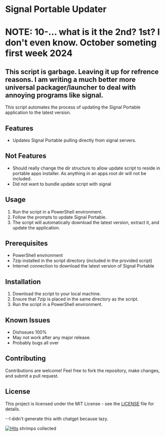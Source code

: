 # Signal Portable Updater

# NOTE: 10-... what is it the 2nd? 1st? I don't even know. October someting first week 2024
## This script is garbage. Leaving it up for refrence reasons. I am writing a much better more universal packager/launcher to deal with annoying programs like signal. 



This script automates the process of updating the Signal Portable application to the latest version.

## Features

- Updates Signal Portable pulling directly from signal servers.

## Not Features
  - Should really change the dir structure to allow update script to reside in portable apps installer. As anything in an apps root dir will not be included.
  - Did not want to bundle update script with signal

## Usage

1. Run the script in a PowerShell environment.
2. Follow the prompts to update Signal Portable.
3. The script will automatically download the latest version, extract it, and update the application.

## Prerequisites

- PowerShell environment
- 7zip installed in the script directory (included in the provided script)
- Internet connection to download the latest version of Signal Portable

## Installation

1. Download the script to your local machine.
2. Ensure that 7zip is placed in the same directory as the script.
3. Run the script in a PowerShell environment.

## Known Issues

  - Dishssues 100%
  - May not work after any major release.
  - Probably bugs all over

## Contributing

Contributions are welcome! Feel free to fork the repository, make changes, and submit a pull request.

## License

This project is licensed under the MIT License - see the [LICENSE](LICENSE) file for details.

--I didn't generate this with chatgpt because lazy.

[![Hits](https://hits.seeyoufarm.com/api/count/incr/badge.svg?url=https%3A%2F%2Fgithub.com%2Fwhalelinguni%2FSignal-Portable&count_bg=%2379C83D&title_bg=%23555555&icon=&icon_color=%23E7E7E7&title=shrimps&edge_flat=false)](https://hits.seeyoufarm.com)
shrimps collected
